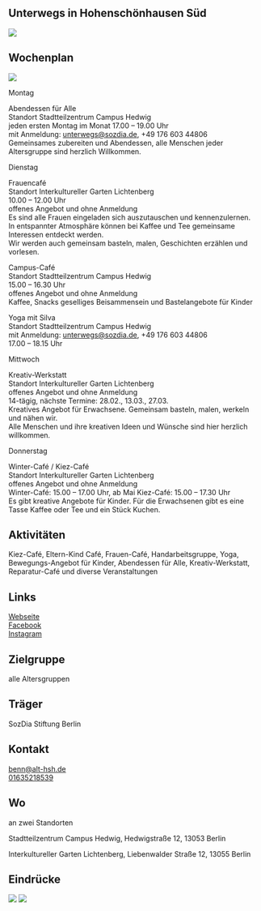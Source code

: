 ## Unterwegs in Hohenschönhausen Süd
<img id="topmedia" src="/Begegnungen/Images/UnterwegsHSHsüd/Unterwegs_logo.jpg" />

## Wochenplan

<img src="/Begegnungen/Images/UnterwegsHSHsüd/Wochenplan Unterwegs in Hsh Sued.jpg" />

Montag<br>

Abendessen für Alle<br>
Standort Stadtteilzentrum Campus Hedwig<br>
jeden ersten Montag im Monat 17.00 – 19.00 Uhr<br>
mit Anmeldung: unterwegs@sozdia.de, +49 176 603 44806<br>
Gemeinsames zubereiten und Abendessen, alle Menschen jeder Altersgruppe sind herzlich Willkommen.<br>


Dienstag<br>

Frauencafé<br>
Standort Interkultureller Garten Lichtenberg<br>
10.00 – 12.00 Uhr<br>
offenes Angebot und ohne Anmeldung<br>
Es sind alle Frauen eingeladen sich auszutauschen und kennenzulernen.<br>
In entspannter Atmosphäre können bei Kaffee und Tee gemeinsame Interessen entdeckt werden.<br>
Wir werden auch gemeinsam basteln, malen, Geschichten erzählen und vorlesen.<br>

Campus-Café<br>
Standort Stadtteilzentrum Campus Hedwig<br>
15.00 – 16.30 Uhr<br>
offenes Angebot und ohne Anmeldung<br>
Kaffee, Snacks geselliges Beisammensein und Bastelangebote für Kinder<br>

Yoga mit Silva<br>
Standort Stadtteilzentrum Campus Hedwig<br>
mit Anmeldung: unterwegs@sozdia.de, +49 176 603 44806<br>
17.00 – 18.15 Uhr<br>


Mittwoch<br>

Kreativ-Werkstatt<br>
Standort Interkultureller Garten Lichtenberg<br>
offenes Angebot und ohne Anmeldung<br>
14-tägig, nächste Termine: 28.02., 13.03., 27.03.<br>
Kreatives Angebot für Erwachsene. Gemeinsam basteln, malen, werkeln und nähen wir.<br>
Alle Menschen und ihre kreativen Ideen und Wünsche sind hier herzlich willkommen.<br>


Donnerstag<br>

Winter-Café / Kiez-Café<br>
Standort Interkultureller Garten Lichtenberg<br>
offenes Angebot und ohne Anmeldung<br>
Winter-Café: 15.00 – 17.00 Uhr, ab Mai Kiez-Café: 15.00 – 17.30 Uhr<br>
Es gibt kreative Angebote für Kinder. Für die Erwachsenen gibt es eine Tasse Kaffee oder Tee und ein Stück Kuchen.<br>


## Aktivitäten
Kiez-Café, Eltern-Kind Café, Frauen-Café, Handarbeitsgruppe, Yoga, Bewegungs-Angebot für Kinder, Abendessen für Alle, Kreativ-Werkstatt, Reparatur-Café und diverse Veranstaltungen

## Links
<a class="external_link" href="https://www.sozdia.de/taetigkeitsbereiche/gemeinwesen/unterwegs-in-hohenschoenhausen-sued/ueber-uns#contentgrid">Webseite</a><br>
<a class="external_link" href="https://www.facebook.com/unterwegsinhshsued/">Facebook</a><br>
<a class="external_link" href="https://www.instagram.com/unterwegsinhshsued/">Instagram</a>

## Zielgruppe
alle Altersgruppen

## Träger
SozDia Stiftung Berlin

## Kontakt
[benn@alt-hsh.de](mailto:benn@alt-hsh.de)<br>
<a href="tel:+49 163 521 85 39">01635218539</a><br>


## Wo
an zwei Standorten

Stadtteilzentrum Campus Hedwig, Hedwigstraße 12, 13053 Berlin
<div id="gmap"></div>
<script>window.onload = showMap('Hedwigstraße 12, 13053, Berlin', 0, 'gmap_mini')</script>

Interkultureller Garten Lichtenberg, Liebenwalder Straße 12, 13055 Berlin
<div id="gmap"></div>
<script>window.onload = showMap('Liebenwalder Straße 12, 13055, Berlin', 0, 'gmap_mini')</script>

## Eindrücke
<div class="mediacontainer">
  <img src="/Begegnungen/Images/UnterwegsHSHsüd/Unbenannt1.PNG" />
  <img src="/Begegnungen/Images/UnterwegsHSHsüd/Unbenannt2.PNG" />
</div>

